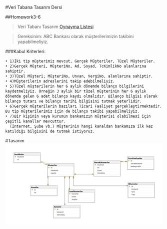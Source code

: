 #Veri Tabana Tasarım Dersi

##Homework3-6



>Veri Tabanı Tasarım [Oynayma Listesi](https://www.youtube.com/playlist?list=PLqG356ExoxZXZQt9edXkCS-_dunCq-bXm)

>Gereksinim: ABC Bankası olarak müşterilerimizin takibini yapabilmeliyiz.


###Kabul Kriterleri:

    • 1)İki tip müşterimiz mevcut, Gerçek Müşteriler, Tüzel Müşteriler.
    • 2)Gerçek Müşteri, MüşteriNo, Ad, Soyad, TcKimlikNo alanlarına sahiptir.
    • 3)Tüzel Müşteri; MüşteriNo, Unvan, VergiNo, alanlarına sahiptir.
    • 4)Müşterilerin adreslerini takip edebilmeliyiz.
    • 5)Tüzel müşterilerin her 6 aylık dönemde bilanço bilgilerini kaydetmeliyiz. Örneğin 3 aylık bir tüzel müşterinin her 6 aylık dönemde gelen 6 adet bilanço kaydı olmalıdır. Bilanço bilgisi olarak bilanço tutarı ve bilanço tarihi bilgisini tutmak yeterlidir.
    • 6)Gerçek müşterilerin bazıları Ticari Faaliyet gerçekleştirmektedir. Bu tip müşterilerimiz için de bilanço takibi yapabilmeliyiz.
    • 7)Bir kişinin veya kurumun bankamızın müşterisi olabilmesi için çeşitli kanallar mevcuttur.
      (İnternet, Şube vb.) Müşterinin hangi kanaldan bankamıza ilk kez katıldığı bilgisini de tutmak istiyoruz.

#Tasarım
![](Veri_Tabanı_Tasarım-EnginDemirog.png)


